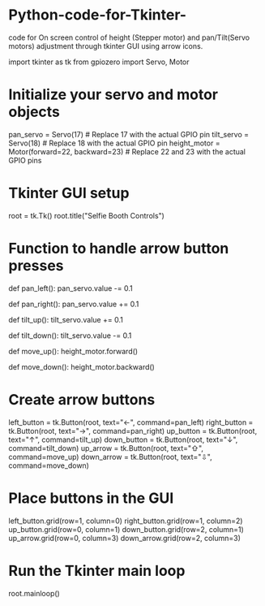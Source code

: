 # Python-code-for-Tkinter-
code for On screen control of height (Stepper motor) and pan/Tilt(Servo motors) adjustment through tkinter GUI using arrow icons.

import tkinter as tk
from gpiozero import Servo, Motor

# Initialize your servo and motor objects
pan_servo = Servo(17)  # Replace 17 with the actual GPIO pin
tilt_servo = Servo(18)  # Replace 18 with the actual GPIO pin
height_motor = Motor(forward=22, backward=23)  # Replace 22 and 23 with the actual GPIO pins

# Tkinter GUI setup
root = tk.Tk()
root.title("Selfie Booth Controls")

# Function to handle arrow button presses
def pan_left():
    pan_servo.value -= 0.1

def pan_right():
    pan_servo.value += 0.1

def tilt_up():
    tilt_servo.value += 0.1

def tilt_down():
    tilt_servo.value -= 0.1

def move_up():
    height_motor.forward()

def move_down():
    height_motor.backward()

# Create arrow buttons
left_button = tk.Button(root, text="←", command=pan_left)
right_button = tk.Button(root, text="→", command=pan_right)
up_button = tk.Button(root, text="↑", command=tilt_up)
down_button = tk.Button(root, text="↓", command=tilt_down)
up_arrow = tk.Button(root, text="⇧", command=move_up)
down_arrow = tk.Button(root, text="⇩", command=move_down)

# Place buttons in the GUI
left_button.grid(row=1, column=0)
right_button.grid(row=1, column=2)
up_button.grid(row=0, column=1)
down_button.grid(row=2, column=1)
up_arrow.grid(row=0, column=3)
down_arrow.grid(row=2, column=3)

# Run the Tkinter main loop
root.mainloop()
